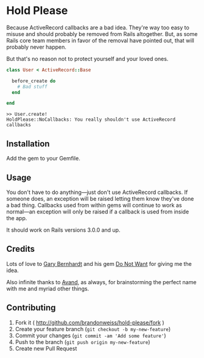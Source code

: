 # Hold Please

Because ActiveRecord callbacks are a bad idea. They're way too easy to misuse and should probably be removed from Rails altogether. But, as some Rails core team members in favor of the removal have pointed out, that will probably never happen.

But that's no reason not to protect yourself and your loved ones.

```ruby
class User < ActiveRecord::Base

  before_create do
    # Bad stuff
  end

end
```

```
>> User.create!
HoldPlease::NoCallbacks: You really shouldn't use ActiveRecord callbacks
```

## Installation

Add the gem to your Gemfile.

## Usage

You don't have to do anything—just don't use ActiveRecord callbacks. If someone does, an exception will be raised letting them know they've done a bad thing. Callbacks used from within gems will continue to work as normal—an exception will only be raised if a callback is used from inside the app.

It should work on Rails versions 3.0.0 and up.

## Credits

Lots of love to [Gary Bernhardt](https://www.destroyallsoftware.com) and his gem  [Do Not Want](https://github.com/garybernhardt/do_not_want) for giving me the idea.

Also infinite thanks to [Avand](http://avandamiri.com), as always, for brainstorming the perfect name with me and myriad other things.

## Contributing

1. Fork it ( http://github.com/brandonweiss/hold-please/fork )
2. Create your feature branch (`git checkout -b my-new-feature`)
3. Commit your changes (`git commit -am 'Add some feature'`)
4. Push to the branch (`git push origin my-new-feature`)
5. Create new Pull Request
